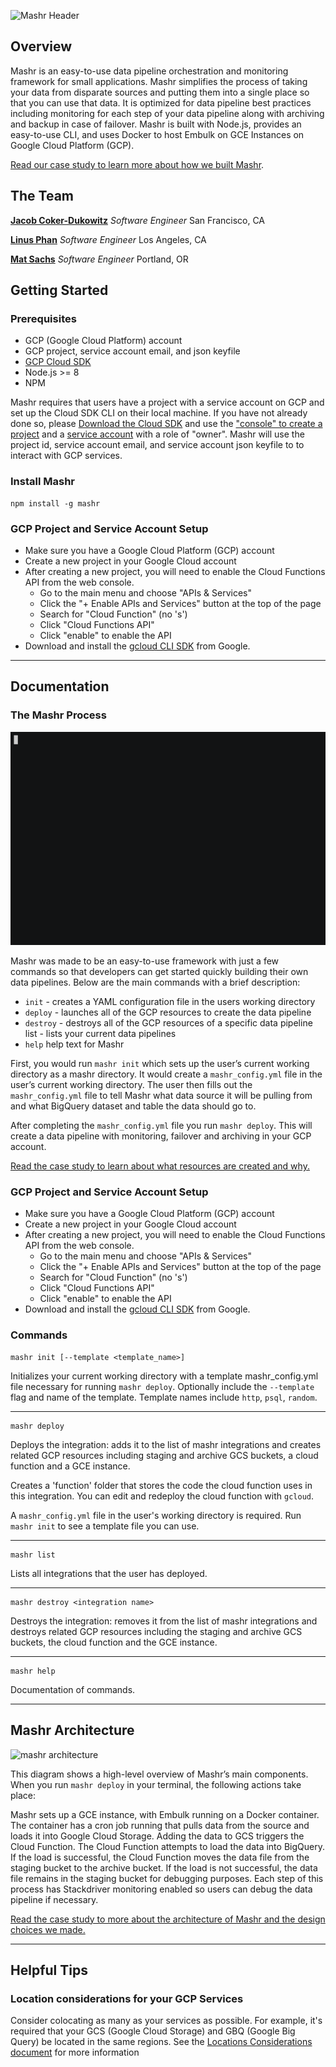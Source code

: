 ![Mashr Header](https://i.imgur.com/nEuJ93S.png?1)

## Overview
Mashr is an easy-to-use data pipeline orchestration and monitoring framework for small applications. Mashr simplifies the process of taking your data from disparate sources and putting them into a single place so that you can use that data. It is optimized for data pipeline best practices including monitoring for each step of your data pipeline along with archiving and backup in case of failover. Mashr is built with Node.js, provides an easy-to-use CLI, and uses Docker to host Embulk on GCE Instances on Google Cloud Platform (GCP).

[Read our case study to learn more about how we built Mashr](https://mashr-framework.github.io/).

## The Team

**[Jacob Coker-Dukowitz](https://)** *Software Engineer* San
Francisco, CA

**[Linus Phan](https://)** *Software Engineer* Los Angeles, CA

**[Mat Sachs](https://matsachs.com)** *Software Engineer* Portland, OR

## Getting Started

### Prerequisites

* GCP (Google Cloud Platform) account
* GCP project, service account email, and json keyfile
* [GCP Cloud SDK](https://cloud.google.com/appengine/docs/standard/go/download)
* Node.js >= 8
* NPM

Mashr requires that users have a project with a service account on GCP and
set up the Cloud SDK CLI on their local machine. If you have not already done
so, please [Download the Cloud
SDK](https://cloud.google.com/appengine/docs/standard/go/download) and use the
["console" to create a
project](https://cloud.google.com/resource-manager/docs/creating-managing-projects)
and a [service
account](https://cloud.google.com/iam/docs/creating-managing-service-accounts)
with a role of "owner". Mashr will use the project id, service account email,
and service account json keyfile to to interact with GCP services.

### Install Mashr

```
npm install -g mashr
```
### GCP Project and Service Account Setup

* Make sure you have a Google Cloud Platform (GCP) account
* Create a new project in your Google Cloud account
* After creating a new project, you will need to enable the Cloud Functions
  API from the web console.
  - Go to the main menu and choose "APIs & Services"
  - Click the "+ Enable APIs and Services" button at the top of the page
  - Search for "Cloud Function" (no 's')
  - Click "Cloud Functions API"
  - Click "enable" to enable the API
* Download and install the [gcloud CLI
  SDK](https://cloud.google.com/sdk/docs/quickstarts) from Google.
-------------------------------------------------------------------------------
## Documentation

### The Mashr Process

![mashr deploy](https://github.com/mashr-framework/mashr-framework.github.io/blob/master/assets/images/mashr_deploy.gif)

Mashr was made to be an easy-to-use framework with just a few commands so that developers can get started quickly building their own data pipelines. Below are the main commands with a brief description:

 - `init` - creates a YAML configuration file in the users working
   directory 
 - `deploy` - launches all of the GCP resources to create the
   data pipeline 
 - `destroy` - destroys all of the GCP resources of a specific data pipeline list - lists your current data pipelines 
 - `help` help text for Mashr 

First, you would run `mashr init` which sets up the user’s current working directory as a mashr directory. It would create a `mashr_config.yml` file in the user’s current working directory. The user then fills out the `mashr_config.yml` file to tell Mashr what data source it will be pulling from and what BigQuery dataset and table the data should go to. 

After completing the `mashr_config.yml` file you run `mashr deploy`. This will create a data pipeline with monitoring, failover and archiving in your GCP account.

[Read the case study to learn about what resources are created and why.](https://mashr-framework.github.io/)

### GCP Project and Service Account Setup

* Make sure you have a Google Cloud Platform (GCP) account
* Create a new project in your Google Cloud account
* After creating a new project, you will need to enable the Cloud Functions
  API from the web console.
  - Go to the main menu and choose "APIs & Services"
  - Click the "+ Enable APIs and Services" button at the top of the page
  - Search for "Cloud Function" (no 's')
  - Click "Cloud Functions API"
  - Click "enable" to enable the API
* Download and install the [gcloud CLI
  SDK](https://cloud.google.com/sdk/docs/quickstarts) from Google.


### Commands

```
mashr init [--template <template_name>]
```
Initializes your current working directory with a template mashr_config.yml
file necessary for running `mashr deploy`.  Optionally include the `--template`
flag and name of the template. Template names include `http`, `psql`,
`random`.

-------------------------------------------------------------------------------
```
mashr deploy
```
Deploys the integration: adds it to the list of mashr integrations and creates
related GCP resources including staging and archive GCS buckets, a cloud
function and a GCE instance.

Creates a 'function' folder that stores the code the cloud function uses in
this integration. You can edit and redeploy the cloud function with `gcloud`.

A `mashr_config.yml` file in the user's working directory is required. Run
`mashr init` to see a template file you can use.

-------------------------------------------------------------------------------
```
mashr list
```
Lists all integrations that the user has deployed.

-------------------------------------------------------------------------------
```
mashr destroy <integration name>
```
Destroys the integration: removes it from the list of mashr integrations and
destroys related GCP resources including the staging and archive GCS buckets,
the cloud function and the GCE instance.

-------------------------------------------------------------------------------
```
mashr help
```
Documentation of commands.

-------------------------------------------------------------------------------

## Mashr Architecture

![mashr architecture](https://mashr-framework.github.io/assets/images/main.png)

This diagram shows a high-level overview of Mashr’s main components. When you run `mashr deploy` in your terminal, the following actions take place:

Mashr sets up a GCE instance, with Embulk running on a Docker container. The container has a cron job running that pulls data from the source and loads it into Google Cloud Storage. Adding the data to GCS triggers the Cloud Function. The Cloud Function attempts to load the data into BigQuery. If the load is successful, the Cloud Function moves the data file from the staging bucket to the archive bucket. If the load is not successful, the data file remains in the staging bucket for debugging purposes. Each step of this process has Stackdriver monitoring enabled so users can debug the data pipeline if necessary.

[Read the case study to more about the architecture of Mashr and the design choices we made.](https://mashr-framework.github.io/)

-------------------------------------------------------------------------------
## Helpful Tips

### Location considerations for your GCP Services

Consider colocating as many as your services as possible. For example, it's
required that your GCS (Google Cloud Storage) and GBQ (Google Big Query) be
located in the same regions. See the [Locations Considerations
document](./docs/gcp_locations_considerations.md) for more information
